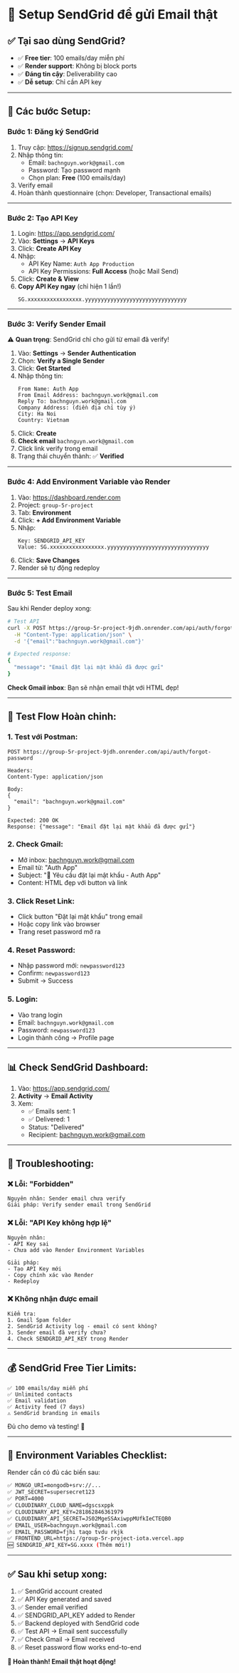 # 📧 Setup SendGrid để gửi Email thật

## ✅ Tại sao dùng SendGrid?

- ✅ **Free tier**: 100 emails/day miễn phí
- ✅ **Render support**: Không bị block ports
- ✅ **Đáng tin cậy**: Deliverability cao
- ✅ **Dễ setup**: Chỉ cần API key

---

## 🚀 Các bước Setup:

### **Bước 1: Đăng ký SendGrid**

1. Truy cập: https://signup.sendgrid.com/
2. Nhập thông tin:
   - Email: `bachnguyn.work@gmail.com`
   - Password: Tạo password mạnh
   - Chọn plan: **Free** (100 emails/day)
3. Verify email
4. Hoàn thành questionnaire (chọn: Developer, Transactional emails)

---

### **Bước 2: Tạo API Key**

1. Login: https://app.sendgrid.com/
2. Vào: **Settings** → **API Keys**
3. Click: **Create API Key**
4. Nhập:
   - API Key Name: `Auth App Production`
   - API Key Permissions: **Full Access** (hoặc Mail Send)
5. Click: **Create & View**
6. **Copy API Key ngay** (chỉ hiện 1 lần!)
   ```
   SG.xxxxxxxxxxxxxxxxx.yyyyyyyyyyyyyyyyyyyyyyyyyyyyyyyy
   ```

---

### **Bước 3: Verify Sender Email**

⚠️ **Quan trọng**: SendGrid chỉ cho gửi từ email đã verify!

1. Vào: **Settings** → **Sender Authentication**
2. Chọn: **Verify a Single Sender**
3. Click: **Get Started**
4. Nhập thông tin:
   ```
   From Name: Auth App
   From Email Address: bachnguyn.work@gmail.com
   Reply To: bachnguyn.work@gmail.com
   Company Address: (điền địa chỉ tùy ý)
   City: Ha Noi
   Country: Vietnam
   ```
5. Click: **Create**
6. **Check email** `bachnguyn.work@gmail.com`
7. Click link verify trong email
8. Trạng thái chuyển thành: ✅ **Verified**

---

### **Bước 4: Add Environment Variable vào Render**

1. Vào: https://dashboard.render.com
2. Project: `group-5r-project`
3. Tab: **Environment**
4. Click: **+ Add Environment Variable**
5. Nhập:
   ```
   Key: SENDGRID_API_KEY
   Value: SG.xxxxxxxxxxxxxxxxx.yyyyyyyyyyyyyyyyyyyyyyyyyyyyyyyy
   ```
6. Click: **Save Changes**
7. Render sẽ tự động redeploy

---

### **Bước 5: Test Email**

Sau khi Render deploy xong:

```bash
# Test API
curl -X POST https://group-5r-project-9jdh.onrender.com/api/auth/forgot-password \
  -H "Content-Type: application/json" \
  -d '{"email":"bachnguyn.work@gmail.com"}'

# Expected response:
{
  "message": "Email đặt lại mật khẩu đã được gửi"
}
```

**Check Gmail inbox**: Bạn sẽ nhận email thật với HTML đẹp!

---

## 🧪 Test Flow Hoàn chỉnh:

### **1. Test với Postman:**

```
POST https://group-5r-project-9jdh.onrender.com/api/auth/forgot-password

Headers:
Content-Type: application/json

Body:
{
  "email": "bachnguyn.work@gmail.com"
}

Expected: 200 OK
Response: {"message": "Email đặt lại mật khẩu đã được gửi"}
```

### **2. Check Gmail:**

- Mở inbox: bachnguyn.work@gmail.com
- Email từ: "Auth App"
- Subject: "🔐 Yêu cầu đặt lại mật khẩu - Auth App"
- Content: HTML đẹp với button và link

### **3. Click Reset Link:**

- Click button "Đặt lại mật khẩu" trong email
- Hoặc copy link vào browser
- Trang reset password mở ra

### **4. Reset Password:**

- Nhập password mới: `newpassword123`
- Confirm: `newpassword123`
- Submit → Success

### **5. Login:**

- Vào trang login
- Email: `bachnguyn.work@gmail.com`
- Password: `newpassword123`
- Login thành công → Profile page

---

## 📊 Check SendGrid Dashboard:

1. Vào: https://app.sendgrid.com/
2. **Activity** → **Email Activity**
3. Xem:
   - ✅ Emails sent: 1
   - ✅ Delivered: 1
   - Status: "Delivered"
   - Recipient: bachnguyn.work@gmail.com

---

## 🐛 Troubleshooting:

### ❌ **Lỗi: "Forbidden"**
```
Nguyên nhân: Sender email chưa verify
Giải pháp: Verify sender email trong SendGrid
```

### ❌ **Lỗi: "API Key không hợp lệ"**
```
Nguyên nhân: 
- API Key sai
- Chưa add vào Render Environment Variables

Giải pháp:
- Tạo API Key mới
- Copy chính xác vào Render
- Redeploy
```

### ❌ **Không nhận được email**
```
Kiểm tra:
1. Gmail Spam folder
2. SendGrid Activity log - email có sent không?
3. Sender email đã verify chưa?
4. Check SENDGRID_API_KEY trong Render
```

---

## 💰 SendGrid Free Tier Limits:

```
✅ 100 emails/day miễn phí
✅ Unlimited contacts
✅ Email validation
✅ Activity feed (7 days)
⚠️ SendGrid branding in emails
```

Đủ cho demo và testing! 🎉

---

## 📝 Environment Variables Checklist:

Render cần có đủ các biến sau:

```bash
✅ MONGO_URI=mongodb+srv://...
✅ JWT_SECRET=supersecret123
✅ PORT=4000
✅ CLOUDINARY_CLOUD_NAME=dgscsxppk
✅ CLOUDINARY_API_KEY=281862846361979
✅ CLOUDINARY_API_SECRET=JS02MgeSSAxiwppMUfkIeCTEQB0
✅ EMAIL_USER=bachnguyn.work@gmail.com
✅ EMAIL_PASSWORD=fjhi taqo tvdu rkjk
✅ FRONTEND_URL=https://group-5r-project-iota.vercel.app
🆕 SENDGRID_API_KEY=SG.xxxx (Thêm mới!)
```

---

## ✅ Sau khi setup xong:

1. ✅ SendGrid account created
2. ✅ API Key generated and saved
3. ✅ Sender email verified
4. ✅ SENDGRID_API_KEY added to Render
5. ✅ Backend deployed with SendGrid code
6. ✅ Test API → Email sent successfully
7. ✅ Check Gmail → Email received
8. ✅ Reset password flow works end-to-end

**🎉 Hoàn thành! Email thật hoạt động!**
